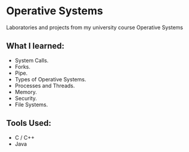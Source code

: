 # Operative Systems
Laboratories and projects from my university course Operative Systems

## What I learned:
- System Calls.
- Forks.
- Pipe.
- Types of Operative Systems.
- Processes and Threads.
- Memory.
- Security.
- File Systems.

## Tools Used:
- C / C++
- Java
